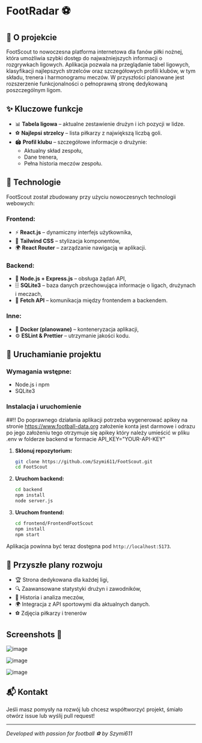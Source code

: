 # FootRadar ⚽

## 📌 O projekcie
FootScout to nowoczesna platforma internetowa dla fanów piłki nożnej, która umożliwia szybki dostęp do najważniejszych informacji o rozgrywkach ligowych. Aplikacja pozwala na przeglądanie tabel ligowych, klasyfikacji najlepszych strzelców oraz szczegółowych profili klubów, w tym składu, trenera i harmonogramu meczów. W przyszłości planowane jest rozszerzenie funkcjonalności o pełnoprawną stronę dedykowaną poszczególnym ligom.


## ✨ Kluczowe funkcje
- 📊 **Tabela ligowa** – aktualne zestawienie drużyn i ich pozycji w lidze.
- ⚽ **Najlepsi strzelcy** – lista piłkarzy z największą liczbą goli.
- 🏟 **Profil klubu** – szczegółowe informacje o drużynie:
  - Aktualny skład zespołu,
  - Dane trenera,
  - Pełna historia meczów zespołu.

## 🔧 Technologie
FootScout został zbudowany przy użyciu nowoczesnych technologii webowych:

### Frontend:
- ⚡ **React.js** – dynamiczny interfejs użytkownika,
- 🎨 **Tailwind CSS** – stylizacja komponentów,
- 🌍 **React Router** – zarządzanie nawigacją w aplikacji.

### Backend:
- 🚀 **Node.js + Express.js** – obsługa żądań API,
- 🗄 **SQLite3** – baza danych przechowująca informacje o ligach, drużynach i meczach,
- 🔗 **Fetch API** – komunikacja między frontendem a backendem.

### Inne:
- 🐳 **Docker (planowane)** – konteneryzacja aplikacji,
- ⚙️ **ESLint & Prettier** – utrzymanie jakości kodu.

## 🚀 Uruchamianie projektu
### Wymagania wstępne:
- Node.js i npm
- SQLite3

### Instalacja i uruchomienie

##‼️ Do poprawnego działania aplikacji potrzeba wygenerować apikey na stronie https://www.football-data.org założenie konta jest darmowe i odrazu po jego założeniu tego otrzymuje się apikey który należy umieścić w pliku .env w folderze backend w formacie API_KEY="YOUR-API-KEY"

1. **Sklonuj repozytorium:**
   ```bash
   git clone https://github.com/Szymi611/FootScout.git
   cd FootScout
   ```

2. **Uruchom backend:**
   ```bash
   cd backend
   npm install
   node server.js
   ```

3. **Uruchom frontend:**
   ```bash
   cd frontend/FrontendFootScout
   npm install
   npm start
   ```

Aplikacja powinna być teraz dostępna pod `http://localhost:5173`.

## 🎯 Przyszłe plany rozwoju
- 🏆 Strona dedykowana dla każdej ligi,
- 🔍 Zaawansowane statystyki drużyn i zawodników,
- 📅 Historia i analiza meczów,
- 🌍 Integracja z API sportowymi dla aktualnych danych.
- ⚽ Zdjęcia piłkarzy i trenerów

## Screenshots 📸
![image](https://github.com/user-attachments/assets/1661c1af-8e34-4c6d-a68e-02608ea3014e)

![image](https://github.com/user-attachments/assets/c48e3d08-7157-4ac2-86f9-6afb5b58dc2b)

![image](https://github.com/user-attachments/assets/d5aeadd3-5e7e-4842-ac31-f2309371458c)



## 📬 Kontakt
Jeśli masz pomysły na rozwój lub chcesz współtworzyć projekt, śmiało otwórz issue lub wyślij pull request!

---
_Developed with passion for football ⚽ by Szymi611_

